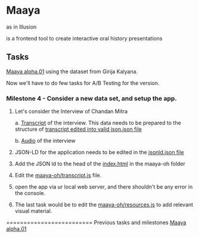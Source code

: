 # Maaya
as in Illusion

is a frontend tool to create interactive oral history presentations

## Tasks
[Maaya alpha.01](gk-completed-milestones-alpha.01.md) 
using the dataset from Girija Kalyana.

Now we'll have to do few tasks for A/B Testing for the version.

### Milestone 4 - Consider a new data set, and setup the app.

1. Let's consider the Interview of Chandan Mitra

	a. [Transcript](http://wiki.janastu.org/wiki/.NjY3.MTU) of the interview. This data needs to be prepared to the structure of [transcript edited into valid json.json file](transcript%20edited%20into%20valid%20json.json)

	b. [Audio](https://longemergency.demx.in/assets/audio-new/Chandan%20Mitra%20interview%20with%20Farah%20Yameen.mp3) of the interview

2. JSON-LD for the application needs to be edited in the [jsonld.json file](jsonld.json)

3. Add the JSON ld to the head of the [index.html](maaya-oh/index.html) in the maaya-oh folder

4. Edit the [maaya-oh/transcript.js](maaya-oh/transcript.js) file.

5. open the app via ur local web server, and there shouldn't be any error in the console.

6. The last task would be to edit the [maaya-oh/resources.js](maaya-oh/resources.js) to add relevant visual material.

=========================
Previous tasks and milestones [Maaya alpha.01](gk-completed-milestones-alpha.01.md)